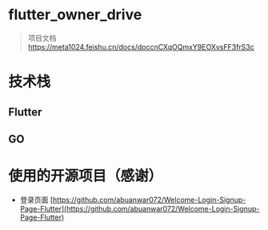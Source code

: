 # flutter_owner_drive
> 项目文档 https://meta1024.feishu.cn/docs/doccnCXqOQmxY9EOXvsFF3frS3c

# 技术栈
## Flutter
## GO

# 使用的开源项目（感谢）

- 登录页面 [https://github.com/abuanwar072/Welcome-Login-Signup-Page-Flutter](https://github.com/abuanwar072/Welcome-Login-Signup-Page-Flutter)